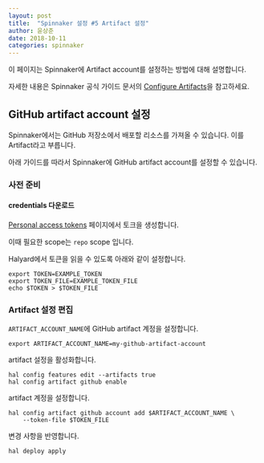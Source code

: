 ```yaml
---
layout: post
title:  "Spinnaker 설정 #5 Artifact 설정"
author: 윤상준
date: 2018-10-11
categories: spinnaker
---
```


이 페이지는 Spinnaker에 Artifact account를 설정하는 방법에 대해 설명합니다.

자세한 내용은 Spinnaker 공식 가이드 문서의 [Configure Artifacts](https://www.spinnaker.io/setup/artifacts/)을 참고하세요.

## GitHub artifact account 설정

Spinnaker에서는 GitHub 저장소에서 배포할 리소스를 가져올 수 있습니다.
이를 Artifact라고 부릅니다.

아래 가이드를 따라서 Spinnaker에 GitHub artifact account를 설정할 수 있습니다.

### 사전 준비

#### credentials 다운로드

[Personal access tokens](https://github.com/settings/tokens) 페이지에서 토크을 생성합니다.

이때 필요한 scope는 `repo` scope 입니다.

Halyard에서 토큰을 읽을 수 있도록 아래와 같이 설정합니다.

```
export TOKEN=EXAMPLE_TOKEN
export TOKEN_FILE=EXAMPLE_TOKEN_FILE
echo $TOKEN > $TOKEN_FILE
```

### Artifact 설정 편집

`ARTIFACT_ACCOUNT_NAME`에 GitHub artifact 계정을 설정합니다.

```
export ARTIFACT_ACCOUNT_NAME=my-github-artifact-account
```

artifact 설정을 활성화합니다.

```
hal config features edit --artifacts true
hal config artifact github enable
```
artifact 계정을 설정합니다.

```
hal config artifact github account add $ARTIFACT_ACCOUNT_NAME \
    --token-file $TOKEN_FILE
```

변경 사항을 반영합니다.
```
hal deploy apply
```
